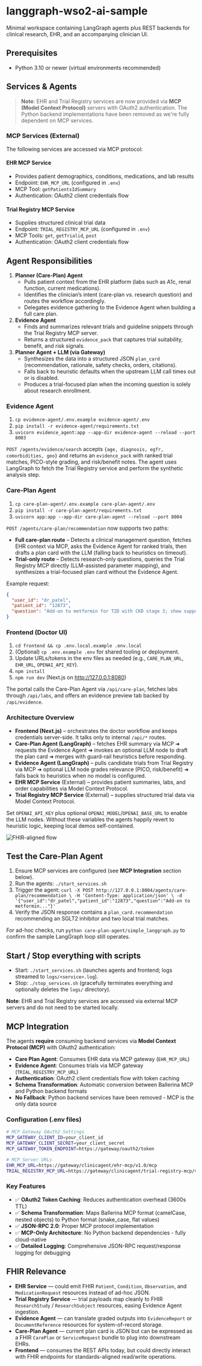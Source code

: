 # langgraph-wso2-ai-sample

Minimal workspace containing LangGraph agents plus REST backends for clinical research, EHR, and an accompanying clinician UI.

## Prerequisites
- Python 3.10 or newer (virtual environments recommended)

## Services & Agents

> **Note**: EHR and Trial Registry services are now provided via **MCP (Model Context Protocol)** servers with OAuth2 authentication. The Python backend implementations have been removed as we're fully dependent on MCP services.

### MCP Services (External)
The following services are accessed via MCP protocol:

#### **EHR MCP Service**
- Provides patient demographics, conditions, medications, and lab results
- Endpoint: `EHR_MCP_URL` (configured in `.env`)
- MCP Tool: `getPatientsIdSummary`
- Authentication: OAuth2 client credentials flow

#### **Trial Registry MCP Service**
- Supplies structured clinical trial data
- Endpoint: `TRIAL_REGISTRY_MCP_URL` (configured in `.env`)
- MCP Tools: `get`, `getTrialid`, `post`
- Authentication: OAuth2 client credentials flow

## Agent Responsibilities
1. **Planner (Care-Plan) Agent**
   - Pulls patient context from the EHR platform (labs such as A1c, renal function, current medications).
   - Identifies the clinician’s intent (care-plan vs. research question) and routes the workflow accordingly.
   - Delegates evidence gathering to the Evidence Agent when building a full care plan.
2. **Evidence Agent**
   - Finds and summarizes relevant trials and guideline snippets through the Trial Registry MCP server.
   - Returns a structured `evidence_pack` that captures trial suitability, benefit, and risk signals.
3. **Planner Agent + LLM (via Gateway)**
   - Synthesizes the data into a structured JSON `plan_card` (recommendation, rationale, safety checks, orders, citations).
   - Falls back to heuristic defaults when the upstream LLM call times out or is disabled.
   - Produces a trial-focused plan when the incoming question is solely about research enrollment.

### Evidence Agent
1. `cp evidence-agent/.env.example evidence-agent/.env`
2. `pip install -r evidence-agent/requirements.txt`
3. `uvicorn evidence_agent:app --app-dir evidence-agent --reload --port 8003`

`POST /agents/evidence/search` accepts `{age, diagnosis, egfr, comorbidities, geo}` and returns an `evidence_pack` with ranked trial matches, PICO-style grading, and risk/benefit notes. The agent uses LangGraph to fetch the Trial Registry service and perform the synthetic analysis step.

### Care-Plan Agent
1. `cp care-plan-agent/.env.example care-plan-agent/.env`
2. `pip install -r care-plan-agent/requirements.txt`
3. `uvicorn app:app --app-dir care-plan-agent --reload --port 8004`

`POST /agents/care-plan/recommendation` now supports two paths:
- **Full care-plan route** – Detects a clinical management question, fetches EHR context via MCP, asks the Evidence Agent for ranked trials, then drafts a plan card with the LLM (falling back to heuristics on timeout).
- **Trial-only route** – Detects research-only questions, queries the Trial Registry MCP directly (LLM-assisted parameter mapping), and synthesizes a trial-focused plan card without the Evidence Agent.

Example request:
```json
{
  "user_id": "dr_patel",
  "patient_id": "12873",
  "question": "Add-on to metformin for T2D with CKD stage 3; show supporting evidence and local recruiting trials."
}
```

### Frontend (Doctor UI)
1. `cd frontend && cp .env.local.example .env.local`
2. (Optional) `cp .env.example .env` for shared tooling or deployment.
3. Update URLs/tokens in the env files as needed (e.g., `CARE_PLAN_URL`, `EHR_URL`, `OPENAI_API_KEY`).
4. `npm install`
5. `npm run dev` (Next.js on <http://127.0.0.1:8080>)

The portal calls the Care-Plan Agent via `/api/care-plan`, fetches labs through `/api/labs`, and offers an evidence preview tab backed by `/api/evidence`.

### Architecture Overview
- **Frontend (Next.js)** – orchestrates the doctor workflow and keeps credentials server-side. It talks only to internal `/api/*` routes.
- **Care-Plan Agent (LangGraph)** – fetches EHR summary via MCP ➜ requests the Evidence Agent ➜ invokes an optional LLM node to draft the plan card ➜ merges with guard-rail heuristics before responding.
- **Evidence Agent (LangGraph)** – pulls candidate trials from Trial Registry via MCP ➜ optional LLM node grades relevance (PICO, risk/benefit) ➜ falls back to heuristics when no model is configured.
- **EHR MCP Service** (External) – provides patient summaries, labs, and order capabilities via Model Context Protocol.
- **Trial Registry MCP Service** (External) – supplies structured trial data via Model Context Protocol.

Set `OPENAI_API_KEY` plus optional `OPENAI_MODEL`/`OPENAI_BASE_URL` to enable the LLM nodes. Without these variables the agents happily revert to heuristic logic, keeping local demos self-contained.

![FHIR-aligned flow](media/FHIR_flow.png)

## Test the Care-Plan Agent
1. Ensure MCP services are configured (see **MCP Integration** section below).
2. Run the agents: `./start_services.sh`
3. Trigger the agent: `curl -X POST http://127.0.0.1:8004/agents/care-plan/recommendation \
   -H 'Content-Type: application/json' \
   -d '{"user_id":"dr_patel","patient_id":"12873","question":"Add-on to metformin..."}'`
4. Verify the JSON response contains a `plan_card.recommendation` recommending an SGLT2 inhibitor and two local trial matches.

For ad-hoc checks, run `python care-plan-agent/simple_langgraph.py` to confirm the sample LangGraph loop still operates.

## Start / Stop everything with scripts
- Start: `./start_services.sh` (launches agents and frontend; logs streamed to `logs/<service>.log`).
- Stop: `./stop_services.sh` (gracefully terminates everything and optionally deletes the `logs/` directory).

**Note**: EHR and Trial Registry services are accessed via external MCP servers and do not need to be started locally.

## MCP Integration

The agents **require** consuming backend services via **Model Context Protocol (MCP)** with OAuth2 authentication:

- **Care Plan Agent**: Consumes EHR data via MCP gateway (`EHR_MCP_URL`)
- **Evidence Agent**: Consumes trials via MCP gateway (`TRIAL_REGISTRY_MCP_URL`)
- **Authentication**: OAuth2 client credentials flow with token caching
- **Schema Transformation**: Automatic conversion between Ballerina MCP and Python backend formats
- **No Fallback**: Python backend services have been removed - MCP is the only data source

### Configuration (.env files)
```bash
# MCP Gateway OAuth2 Settings
MCP_GATEWAY_CLIENT_ID=your_client_id
MCP_GATEWAY_CLIENT_SECRET=your_client_secret
MCP_GATEWAY_TOKEN_ENDPOINT=https://gateway/oauth2/token

# MCP Server URLs
EHR_MCP_URL=https://gateway/clinicagent/ehr-mcp/v1.0/mcp
TRIAL_REGISTRY_MCP_URL=https://gateway/clinicagent/trial-registry-mcp/v1.0/mcp
```

### Key Features
- ✅ **OAuth2 Token Caching**: Reduces authentication overhead (3600s TTL)
- ✅ **Schema Transformation**: Maps Ballerina MCP format (camelCase, nested objects) to Python format (snake_case, flat values)
- ✅ **JSON-RPC 2.0**: Proper MCP protocol implementation
- ✅ **MCP-Only Architecture**: No Python backend dependencies - fully cloud-native
- ✅ **Detailed Logging**: Comprehensive JSON-RPC request/response logging for debugging

## FHIR Relevance
- **EHR Service** — could emit FHIR `Patient`, `Condition`, `Observation`, and `MedicationRequest` resources instead of ad-hoc JSON.
- **Trial Registry Service** — trial payloads map cleanly to FHIR `ResearchStudy` / `ResearchSubject` resources, easing Evidence Agent ingestion.
- **Evidence Agent** — can translate graded outputs into `EvidenceReport` or `DocumentReference` resources for system-of-record storage.
- **Care-Plan Agent** — current plan card is JSON but can be expressed as a FHIR `CarePlan` or `ServiceRequest` bundle to plug into downstream EHRs.
- **Frontend** — consumes the REST APIs today, but could directly interact with FHIR endpoints for standards-aligned read/write operations.
